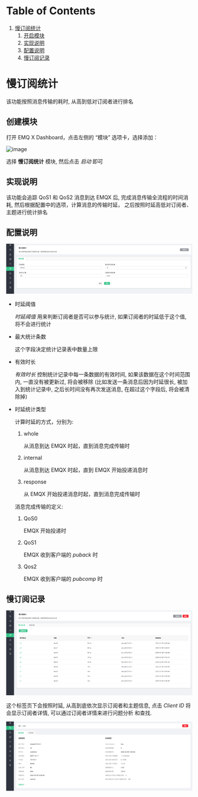 
# Table of Contents

1.  [慢订阅统计](#org0a58d32)
    1.  [开启模块](#org7939dfc)
    2.  [实现说明](#org417d240)
    3.  [配置说明](#orgf0feb6e)
    4.  [慢订阅记录](#orga6267c1)


<a id="org0a58d32"></a>

# 慢订阅统计

该功能按照消息传输的耗时, 从高到低对订阅者进行排名


<a id="org7939dfc"></a>

## 创建模块

打开 EMQ X Dashboard，点击左侧的 “模块” 选项卡，选择添加：

![image](./assets/slow_subscribers_statistics_1.png)

选择 ****慢订阅统计**** 模块, 然后点击 *启动* 即可


<a id="org417d240"></a>

## 实现说明

该功能会追踪 QoS1 和 QoS2 消息到达 EMQX 后, 完成消息传输全流程的时间消耗, 然后根据配置中的选项，计算消息的传输时延，
之后按照时延高低对订阅者、主题进行统计排名


<a id="orgf0feb6e"></a>

## 配置说明

![image](./assets/slow_subscribers_statistics_2.png)

-   时延阈值

    *时延阈值* 用来判断订阅者是否可以参与统计, 如果订阅者的时延低于这个值, 将不会进行统计

-   最大统计条数

    这个字段决定统计记录表中数量上限

-   有效时长

    *有效时长* 控制统计记录中每一条数据的有效时间, 如果该数据在这个时间范围内, 一直没有被更新过, 将会被移除
    (比如发送一条消息后因为时延很长, 被加入到统计记录中, 之后长时间没有再次发送消息, 在超过这个字段后, 将会被清除掉)

-   时延统计类型

    计算时延的方式，分别为:

    1.  whole

        从消息到达 EMQX 时起，直到消息完成传输时

    2.  internal

        从消息到达 EMQX 时起，直到 EMQX 开始投递消息时

    3.  response

        从 EMQX 开始投递消息时起，直到消息完成传输时

    消息完成传输的定义:

    1.  QoS0

        EMQX 开始投递时

    2.  QoS1

        EMQX 收到客户端的 *puback* 时

    3.  Qos2

        EMQX 收到客户端的 *pubcomp* 时


<a id="orga6267c1"></a>

## 慢订阅记录

![image](./assets/slow_subscribers_statistics_3.png)

这个标签页下会按照时延, 从高到底依次显示订阅者和主题信息, 点击 *Client ID* 将会显示订阅者详情, 可以通过订阅者详情来进行问题分析
和查找.

![image](./assets/slow_subscribers_statistics_4.png)
